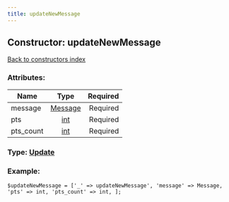 ```yaml
---
title: updateNewMessage
---
```

## Constructor: updateNewMessage  
[Back to constructors index](index.md)



### Attributes:

| Name     |    Type       | Required |
|----------|:-------------:|---------:|
|message|[Message](../types/Message.md) | Required|
|pts|[int](../types/int.md) | Required|
|pts\_count|[int](../types/int.md) | Required|



### Type: [Update](../types/Update.md)


### Example:

```
$updateNewMessage = ['_' => updateNewMessage', 'message' => Message, 'pts' => int, 'pts_count' => int, ];
```